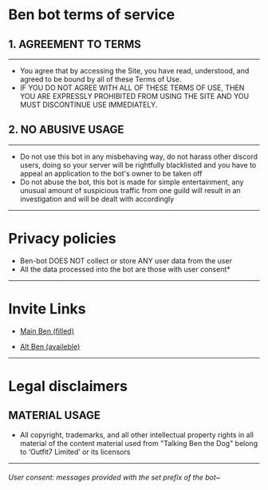 # Ben bot terms of service



## 1. AGREEMENT TO TERMS
---

- You agree that by accessing the Site, you have read, understood, and agreed to be bound by all of these Terms of Use. 
- IF YOU DO NOT AGREE WITH ALL OF THESE TERMS OF USE, THEN YOU ARE EXPRESSLY PROHIBITED FROM USING THE SITE AND YOU MUST DISCONTINUE USE IMMEDIATELY.
 
 
 
## 2. NO ABUSIVE USAGE
---


- Do not use this bot in any misbehaving way, do not harass other discord users, doing so your server will be rightfully blacklisted and you have to appeal an application to the bot's owner to be taken off
- Do not abuse the bot, this bot is made for simple entertainment, any unusual amount of suspicious traffic from one guild will result in an investigation and will be dealt with accordingly


---

# Privacy policies

- Ben-bot DOES NOT collect or store ANY user data from the user
- All the data processed into the bot are those with user consent*


---

# Invite Links

- [Main Ben (filled)](https://discord.com/api/oauth2/authorize?client_id=945330615685873704&permissions=412317248576&scope=bot)

- [Alt Ben (availeble)](https://discord.com/api/oauth2/authorize?client_id=947073230903054366&permissions=412317248576&scope=bot)

---

# Legal disclaimers


## MATERIAL USAGE

- All copyright, trademarks, and all other intellectual property rights in all material of the content material used from "Talking Ben the Dog" belong to ‘Outfit7 Limited’ or its licensors


----
###### User consent: messages provided with the set prefix of the bot~
